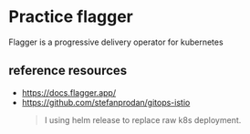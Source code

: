 Practice flagger
===

Flagger is a progressive delivery operator for kubernetes


## reference resources

- https://docs.flagger.app/
- https://github.com/stefanprodan/gitops-istio 
  > I using helm release to replace raw k8s deployment.